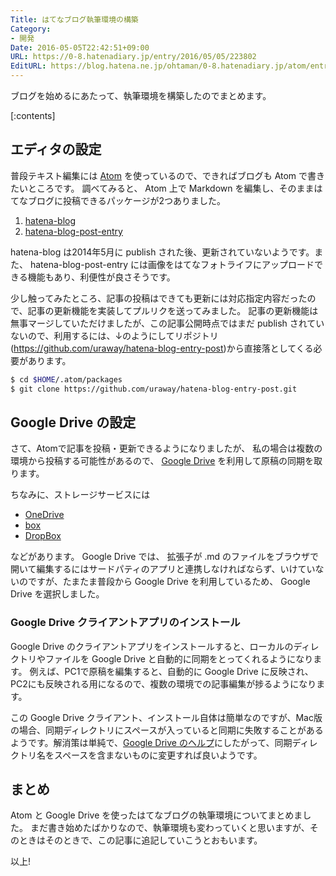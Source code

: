 ```yaml
---
Title: はてなブログ執筆環境の構築
Category:
- 開発
Date: 2016-05-05T22:42:51+09:00
URL: https://0-8.hatenadiary.jp/entry/2016/05/05/223802
EditURL: https://blog.hatena.ne.jp/ohtaman/0-8.hatenadiary.jp/atom/entry/6653812171394272475
---
```


ブログを始めるにあたって、執筆環境を構築したのでまとめます。

[:contents]

<!-- more -->

## エディタの設定

普段テキスト編集には [Atom](http://atom.io/) を使っているので、できればブログも Atom で書きたいところです。
調べてみると、 Atom 上で Markdown を編集し、そのままはてなブログに投稿できるパッケージが2つありました。

1. [hatena-blog](https://atom.io/packages/hatena-blog)
2. [hatena-blog-post-entry](https://atom.io/packages/hatena-blog-entry-post)

hatena-blog は2014年5月に publish された後、更新されていないようです。また、 hatena-blog-post-entry には画像をはてなフォトライフにアップロードできる機能もあり、利便性が良さそうです。

少し触ってみたところ、記事の投稿はできても更新には対応指定内容だったので、記事の更新機能を実装してプルリクを送ってみました。
記事の更新機能は無事マージしていただけましたが、この記事公開時点ではまだ publish されていないので、利用するには、↓のようにしてリポジトリ(https://github.com/uraway/hatena-blog-entry-post)から直接落としてくる必要があります。

```bash
$ cd $HOME/.atom/packages
$ git clone https://github.com/uraway/hatena-blog-entry-post.git
```


## Google Drive の設定

さて、Atomで記事を投稿・更新できるようになりましたが、
私の場合は複数の環境から投稿する可能性があるので、 [Google Drive](https://www.google.com/intl/ja_jp/drive/) を利用して原稿の同期を取ります。

ちなみに、ストレージサービスには

- [OneDrive](https://onedrive.live.com/about/ja-jp/)
- [box](https://www.box.com/ja_JP/)
- [DropBox](https://www.dropbox.com/ja/)

などがあります。 Google Drive では、 拡張子が .md のファイルをブラウザで開いて編集するにはサードパティのアプリと連携しなければならず、いけていないのですが、たまたま普段から Google Drive を利用しているため、 Google Drive を選択しました。

### Google Drive クライアントアプリのインストール

Google Drive のクライアントアプリをインストールすると、ローカルのディレクトリやファイルを Google Drive と自動的に同期をとってくれるようになります。
例えば、PC1で原稿を編集すると、自動的に Google Drive に反映され、PC2にも反映される用になるので、複数の環境での記事編集が捗るようになります。

この Google Drive クライアント、インストール自体は簡単なのですが、Mac版の場合、同期ディレクトリにスペースが入っていると同期に失敗することがあるようです。解消策は単純で、[Google Drive のヘルプ](https://support.google.com/drive/answer/2375083?hl=ja)にしたがって、同期ディレクトリ名をスペースを含まないものに変更すれば良いようです。

## まとめ

Atom と Google Drive を使ったはてなブログの執筆環境についてまとめました。
まだ書き始めたばかりなので、執筆環境も変わっていくと思いますが、そのときはそのときで、この記事に追記していこうとおもいます。

以上!
